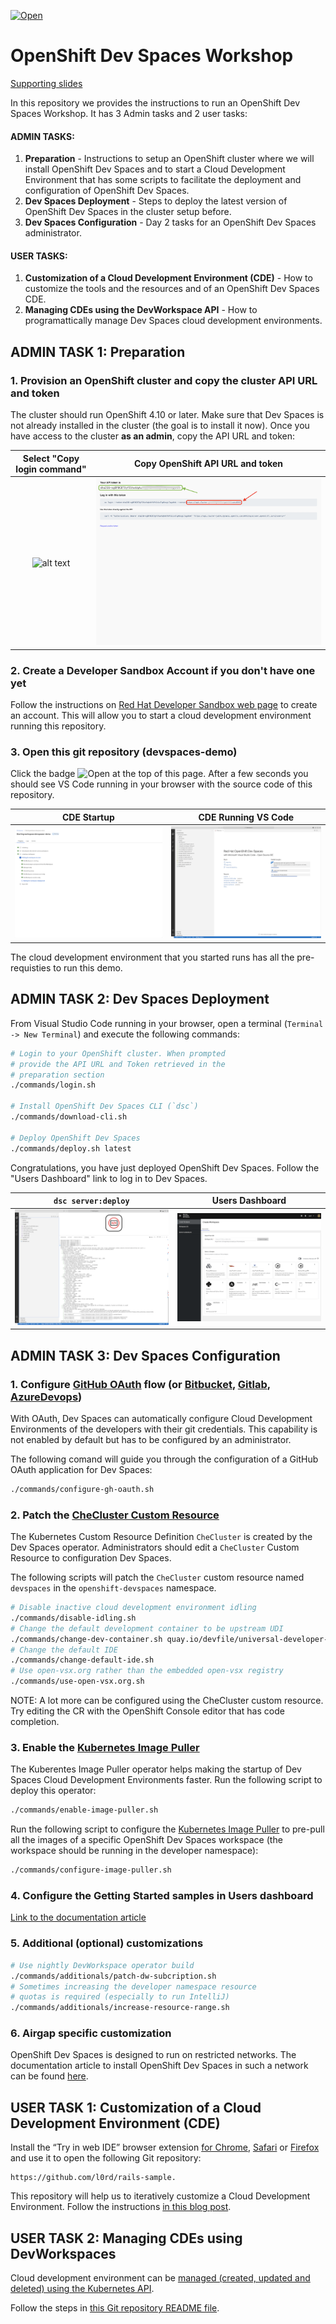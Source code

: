 [![Open](https://img.shields.io/static/v1?label=open%20in&message=developer%20sandbox&logo=eclipseche&color=FDB940&labelColor=525C86)](https://workspaces.openshift.com/#https://github.com/redhat-developer/devspaces-demo/tree/20231122-prep)

# OpenShift Dev Spaces Workshop

[Supporting slides](https://docs.google.com/presentation/d/1PUwPsY8TosHMsQT0iMe6zLD4wrd66U_oot2_oSIM9F0/edit?usp=sharing)

In this repository we provides the instructions to run an OpenShift Dev Spaces Workshop. It has 3 Admin tasks and 2 user tasks:

#### ADMIN TASKS:
1. **Preparation** - Instructions to setup an OpenShift cluster where we will install OpenShift Dev Spaces and to start a Cloud Development Environment that has some scripts to facilitate the deployment and configuration of OpenShift Dev Spaces.  
2. **Dev Spaces Deployment** - Steps to deploy the latest version of OpenShift Dev Spaces in the cluster setup before.
3. **Dev Spaces Configuration** - Day 2 tasks for an OpenShift Dev Spaces administrator.

#### USER TASKS:
1. **Customization of a Cloud Development Environment (CDE)** - How to customize the tools and the resources and of an OpenShift Dev Spaces CDE.  
2. **Managing CDEs using the DevWorkspace API** - How to programattically manage Dev Spaces cloud development environments.

## ADMIN TASK 1: Preparation

### 1. Provision an OpenShift cluster and copy the cluster API URL and token

The cluster should run OpenShift 4.10 or later. Make sure that Dev Spaces is not already installed in the cluster (the goal is to install it now). Once you have access to the cluster **as an admin**, copy the API URL and token:

| Select "Copy login command"   |  Copy OpenShift API URL and token 
:------------------------------:|:--------------------------------------:
![alt text](images/open-login-command.png "Open \"Copy login command\"") | ![alt text](images/copy-api-url-and-token.png "Copy URL and token")

### 2. Create a Developer Sandbox Account if you don't have one yet

Follow the instructions on [Red Hat Developer Sandbox web page](https://developers.redhat.com/developer-sandbox) to create an account. This will allow you to start a cloud development environment running this repository.

### 3. Open this git repository (devspaces-demo)

Click the badge ![Open](https://img.shields.io/static/v1?label=open%20in&message=developer%20sandbox&logo=eclipseche&color=FDB940&labelColor=525C86) at the top of this page. After a few seconds you should see VS Code running in your browser with the source code of this repository.

| CDE Startup   |  CDE Running VS Code
:------------------------------:|:--------------------------------------:
![alt text](images/startup.png "CDE Startup") | ![alt text](images/vscode.png "CDE Running VS Code")

The cloud development environment that you started runs has all the pre-requisties to run this demo. 

<!-- VS Code has some predefined "Devfile" tasks commands that can be used to run this demo steps.

|  Run Tasks Menu  |  Devfile Tasks
:------------------------------:|:--------------------------------------:
![alt text](images/run-task-menu.png "Run Tasks Menu") | ![alt text](images/devfile-tasks.png "Devfile Tasks") -->


## ADMIN TASK 2: Dev Spaces Deployment

From Visual Studio Code running in your browser, open a terminal (`Terminal -> New Terminal`) and execute the following commands:
```bash
# Login to your OpenShift cluster. When prompted 
# provide the API URL and Token retrieved in the 
# preparation section
./commands/login.sh 

# Install OpenShift Dev Spaces CLI (`dsc`)
./commands/download-cli.sh

# Deploy OpenShift Dev Spaces
./commands/deploy.sh latest
```

Congratulations, you have just deployed OpenShift Dev Spaces. Follow the "Users Dashboard" link to log in to Dev Spaces.

|  `dsc server:deploy`  |  Users Dashboard
:------------------------------:|:--------------------------------------:
![alt text](images/deploy-successful.png "dsc server:deploy") | ![alt text](images/dashboard.png "Users dashboard")

## ADMIN TASK 3: Dev Spaces Configuration

### 1. Configure [GitHub OAuth](https://access.redhat.com/documentation/en-us/red_hat_openshift_dev_spaces/3.9/html/administration_guide/configuring-devspaces#configuring-oauth-2-for-github) flow (or [Bitbucket](https://access.redhat.com/documentation/en-us/red_hat_openshift_dev_spaces/3.9/html/administration_guide/configuring-devspaces#configuring-oauth-2-for-a-bitbucket-server), [Gitlab](https://access.redhat.com/documentation/en-us/red_hat_openshift_dev_spaces/3.9/html/administration_guide/configuring-devspaces#configuring-oauth-2-for-gitlab), [AzureDevops](https://access.redhat.com/documentation/en-us/red_hat_openshift_dev_spaces/3.9/html/administration_guide/configuring-devspaces#configuring-oauth-2-for-microsoft-azure-devops-services))

With OAuth, Dev Spaces can automatically configure Cloud Development Environments of the developers with their git credentials. This capability is not enabled by default but has to be configured by an administrator. 

The following comand will guide you through the configuration of a GitHub OAuth application for Dev Spaces:

```bash
./commands/configure-gh-oauth.sh
```


### 2. Patch the [CheCluster Custom Resource](https://doc.crds.dev/github.com/eclipse-che/che-operator/org.eclipse.che/CheCluster/v2)

The Kubernetes Custom Resource Definition `CheCluster` is created by the Dev Spaces operator. Administrators should edit a `CheCluster` Custom Resource to configuration Dev Spaces.

The following scripts will patch the `CheCluster` custom resource named `devspaces` in the `openshift-devspaces` namespace.

```bash
# Disable inactive cloud development environment idling
./commands/disable-idling.sh
# Change the default development container to be upstream UDI
./commands/change-dev-container.sh quay.io/devfile/universal-developer-image
# Change the default IDE
./commands/change-default-ide.sh
# Use open-vsx.org rather than the embedded open-vsx registry
./commands/use-open-vsx.org.sh
```

NOTE: A lot more can be configured using the CheCluster custom resource. Try editing the CR with the OpenShift Console editor that has code completion.

### 3. Enable the [Kubernetes Image Puller](https://access.redhat.com/documentation/en-us/red_hat_openshift_dev_spaces/3.9/html/administration_guide/configuring-devspaces#caching-images-for-faster-workspace-start)

The Kuberentes Image Puller operator helps making the startup of Dev Spaces Cloud Development Environments faster. Run the following script to deploy this operator: 

```bash
./commands/enable-image-puller.sh
```

Run the following script to configure the [Kubernetes Image Puller](https://github.com/che-incubator/kubernetes-image-puller-operator) to pre-pull all the images of a specific OpenShift Dev Spaces workspace (the workspace should be running in the developer namespace):

```bash
./commands/configure-image-puller.sh
```

### 4. Configure the Getting Started samples in Users dashboard

[Link to the documentation article](https://access.redhat.com/documentation/en-us/red_hat_openshift_dev_spaces/3.9/html/administration_guide/configuring-devspaces#configuring-getting-started-samples)

### 5. Additional (optional) customizations

```bash
# Use nightly DevWorkspace operator build
./commands/additionals/patch-dw-subcription.sh
# Sometimes increasing the developer namespace resource
# quotas is required (especially to run IntelliJ)
./commands/additionals/increase-resource-range.sh
```

### 6. Airgap specific customization

OpenShift Dev Spaces is designed to run on restricted networks. The documentation article to install OpenShift Dev Spaces in such a network can be found [here](https://access.redhat.com/documentation/en-us/red_hat_openshift_dev_spaces/3.9/html/administration_guide/installing-devspaces#installing-devspaces-in-a-restricted-environment).

## USER TASK 1: Customization of a Cloud Development Environment (CDE)

Install the “Try in web IDE” browser extension [for Chrome](https://chrome.google.com/webstore/detail/try-in-dev-spaces/gbookaeilomckmoofeocnkfidfeendan), [Safari](https://apps.apple.com/us/app/try-in-dev-spaces/id6446597744) or [Firefox](https://addons.mozilla.org/en-US/firefox/addon/try-in-dev-spaces) and use it to open the following Git repository:

```
https://github.com/l0rd/rails-sample. 
```

This repository will help us to iteratively customize a Cloud Development Environment. Follow the instructions [in this blog post](https://che.eclipseprojects.io/2024/02/05/@mario.loriedo-cde-customization.html).

## USER TASK 2: Managing CDEs using DevWorkspaces

Cloud development environment can be [managed (created, updated and deleted) using the Kubernetes API](https://eclipse.dev/che/docs/stable/end-user-guide/managing-workspaces-with-apis/).

Follow the steps in [this Git repository README file](https://github.com/l0rd/devworkspace-demo).
